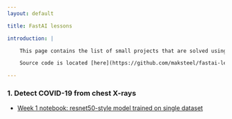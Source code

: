 ```yaml
---
layout: default

title: FastAI lessons

introduction: |

    This page contains the list of small projects that are solved using [fastai](https://pypi.org/project/fastai/) library. 

    Source code is located [here](https://github.com/maksteel/fastai-lessons).

---
```


### 1. Detect COVID-19 from chest X-rays
- [Week 1 notebook: resnet50-style model trained on single dataset](lesson-1-week-1)

